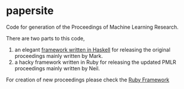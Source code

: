 # papersite

Code for generation of the Proceedings of Machine Learning Research.

There are two parts to this code,

1. an elegant [framework written in Haskell](https://github.com/mlresearch/papersite/blob/master/haskell/README.md) for releasing the original proceedings mainly written by Mark.
2. a hacky framework written in Ruby for releasing the updated PMLR proceedings mainly written by Neil.

For creation of new proceedings please check the [Ruby Framework](https://github.com/mlresearch/papersite/blob/master/ruby/README.md) 
